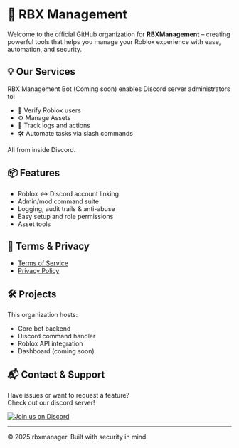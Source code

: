 # 🤖 RBX Management

Welcome to the official GitHub organization for **RBXManagement** – creating powerful tools that helps you manage your Roblox experience with ease, automation, and security.

## 💡 Our Services

RBX Management Bot (Coming soon) enables Discord server administrators to:
- 🔐 Verify Roblox users
- ⚙️ Manage Assets
- 🧾 Track logs and actions
- 🛠️ Automate tasks via slash commands

All from inside Discord.

## 📦 Features
- Roblox ↔ Discord account linking
- Admin/mod command suite
- Logging, audit trails & anti-abuse
- Easy setup and role permissions
- Asset tools

## 📜 Terms & Privacy
- [Terms of Service](https://rbxmanager.me/#tos)
- [Privacy Policy](https://rbxmanager.me/#privacy)

## 🛠️ Projects
This organization hosts:
- Core bot backend
- Discord command handler
- Roblox API integration
- Dashboard (coming soon)

## 📬 Contact & Support
Have issues or want to request a feature?  
Check out our discord server!

[![Join us on Discord](https://img.shields.io/badge/Discord-Join%20Chat-blue?logo=discord&style=for-the-badge)](https://discord.gg/rbxm)


---

© 2025 rbxmanager. Built with security in mind.
